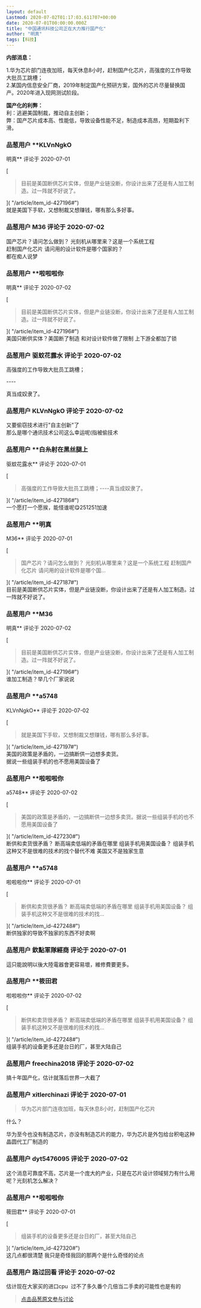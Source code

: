 ```yaml
---
layout: default
Lastmod: 2020-07-02T01:17:03.611707+00:00
date: 2020-07-01T00:00:00.000Z
title: "中国通讯科技公司正在大力推行国产化"
author: "明真"
tags: [科技]
---
```


**内部消息：**  
  
1.华为芯片部门连夜加班，每天休息8小时，赶制国产化芯片，高强度的工作导致大批员工跳槽；  
2.某国内信息安全厂商，2019年制定国产化预研方案，国外的芯片尽量替换国产。2020年进入现网测试阶段。  
  
**国产化的利弊：**  
利：逃避美国制裁，推动自主创新；  
弊：国产芯片成本高、性能低，导致设备性能不足，制造成本高昂，短期盈利下滑。

            
### 品葱用户 **KLVnNgkO 
明真** 评论于 2020-07-01
        
[

> 目前是美国断供芯片实体，但是产业链没断，你设计出来了还是有人加工制造。过一阵就不好说了。

]( "/article/item_id-427196#")  
就是美国下手软，又想制裁又想赚钱，哪有那么多好事。
        


            
### 品葱用户 **M36** 评论于 2020-07-02
        
国产芯片？请问怎么做到？ 光刻机从哪里来？这是一个系统工程   
赶制国产化芯片 请问用的设计软件是哪个国家的？   
都在痴人说梦
        


            
### 品葱用户 **啦啦啦你 
明真** 评论于 2020-07-02
        
[

> 目前是美国断供芯片实体，但是产业链没断，你设计出来了还是有人加工制造。过一阵就不好说了。

]( "/article/item_id-427196#")  
美国只断供实体？美国断了制造 和对设计软件做了限制 上下游全都加了锁
        


            
### 品葱用户 **驱蚊花露水** 评论于 2020-07-02
        
高强度的工作导致大批员工跳槽；  
  
\----  
  
真当成奴隶了。
        


            
### 品葱用户 **KLVnNgkO** 评论于 2020-07-02
        
又要偷窃技术进行"自主创新"了  
那么是哪个通讯技术公司这么幸运呢(指被偷技术
        


            
### 品葱用户 **白糸射在黑丝腿上 
驱蚊花露水** 评论于 2020-07-01
        
[

> 高强度的工作导致大批员工跳槽；----真当成奴隶了。

]( "/article/item_id-427186#")  
一个愿打一个愿挨，能怪谁呢😋251251加速
        


            
### 品葱用户 **明真 
M36** 评论于 2020-07-01
        
[

> 国产芯片？请问怎么做到？ 光刻机从哪里来？这是一个系统工程 赶制国产化芯片 请问用的设计软件是哪个国...

]( "/article/item_id-427187#")  
目前是美国断供芯片实体，但是产业链没断，你设计出来了还是有人加工制造。过一阵就不好说了。
        


            
### 品葱用户 **M36 
明真** 评论于 2020-07-02
        
[

> 目前是美国断供芯片实体，但是产业链没断，你设计出来了还是有人加工制造。过一阵就不好说了。

]( "/article/item_id-427196#")  
谁加工制造？举几个厂家说说
        


            
### 品葱用户 **a5748 
KLVnNgkO** 评论于 2020-07-02
        
[

> 就是美国下手软，又想制裁又想赚钱，哪有那么多好事。

]( "/article/item_id-427197#")  
美国的政策是矛盾的，一边搞断供一边想多卖货。  
据说一些组装手机的也不愿用美国设备了
        


            
### 品葱用户 **啦啦啦你 
a5748** 评论于 2020-07-02
        
[

> 美国的政策是矛盾的，一边搞断供一边想多卖货。据说一些组装手机的也不愿用美国设备了

]( "/article/item_id-427230#")  
断供和卖货很矛盾？ 断高端卖低端的矛盾在哪里 组装手机用美国设备？ 组装手机这种又不是很难的技术的找个替代不难 美国又不是独家生意
        


            
### 品葱用户 **a5748 
啦啦啦你** 评论于 2020-07-01
        
[

> 断供和卖货很矛盾？ 断高端卖低端的矛盾在哪里 组装手机用美国设备？ 组装手机这种又不是很难的技术的找...

]( "/article/item_id-427248#")  
断供独家的导致不独家的东西不好卖啊
        


            
### 品葱用户 **欽點軍隊經商** 评论于 2020-07-01
        
這只能說明以後大陸電器會更容易壞，維修費要更多。
        


            
### 品葱用户 **筱田君 
啦啦啦你** 评论于 2020-07-02
        
[

> 断供和卖货很矛盾？ 断高端卖低端的矛盾在哪里 组装手机用美国设备？ 组装手机这种又不是很难的技术的找...

]( "/article/item_id-427248#")  
组装手机的设备更多还是台日的厂，甚至大陆自己
        


            
### 品葱用户 **freechina2018** 评论于 2020-07-02
        
搞十年国产化，估计就落后世界一大截了
        


            
### 品葱用户 **xitlerchinazi** 评论于 2020-07-01
        
> 华为芯片部门连夜加班，每天休息8小时，赶制国产化芯片

  
  
什么？  
  
华为至今也没有制造芯片，亦没有制造芯片的能力，华为芯片是外包给台积电这种晶圆代工厂制造的
        


            
### 品葱用户 **dyt5476095** 评论于 2020-07-02
        
这个消息可靠度不高，芯片是一个庞大的产业，只是在芯片设计领域努力有什么用呢？光刻机怎么解决？
        


            
### 品葱用户 **啦啦啦你 
筱田君** 评论于 2020-07-01
        
[

> 组装手机的设备更多还是台日的厂，甚至大陆自己

]( "/article/item_id-427320#")  
这几点都很清楚 我只是奇怪我回的那两个是什么奇怪的论点
        


            
### 品葱用户 **路过回看** 评论于 2020-07-02
        
估计现在大家买的进口cpu  过不了多久番个几倍当二手卖的可能性也是有的
        






> [点击品葱原文参与讨论](https://pincong.rocks/article/id-21038__sort_key-agree_count__sort-DESC)

